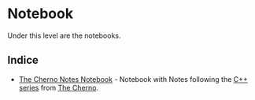 # Notebook

Under this level are the notebooks.

## Indice

* [The Cherno Notes Notebook](TheChernoNotes/Part1.md) - Notebook with Notes following the [C++ series](https://www.youtube.com/watch?v=18c3MTX0PK0&list=PLlrATfBNZ98dudnM48yfGUldqGD0S4FFb) from [The Cherno](https://www.youtube.com/@TheCherno).

